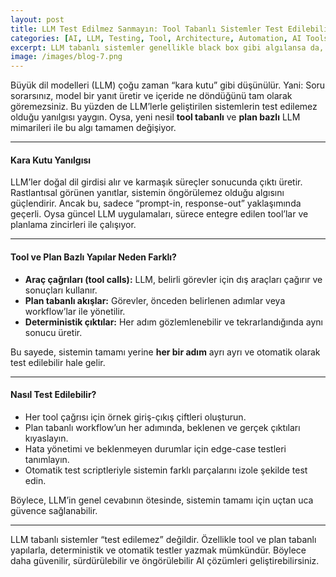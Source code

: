 ```yaml
---
layout: post
title: LLM Test Edilmez Sanmayın: Tool Tabanlı Sistemler Test Edilebilir
categories: [AI, LLM, Testing, Tool, Architecture, Automation, AI Tools, Backend, Prompt Engineering, Quality Assurance]
excerpt: LLM tabanlı sistemler genellikle black box gibi algılansa da, tool ve plan tabanlı mimariler sayesinde deterministik ve otomatik testler yazmak mümkün. Bu yazıda, LLM uygulamalarının test edilebilirliğini artırmanın yollarını anlatıyoruz.
image: /images/blog-7.png
---
```


Büyük dil modelleri (LLM) çoğu zaman “kara kutu” gibi düşünülür. Yani: Soru sorarsınız, model bir yanıt üretir ve içeride ne döndüğünü tam olarak göremezsiniz. Bu yüzden de LLM’lerle geliştirilen sistemlerin test edilemez olduğu yanılgısı yaygın.
Oysa, yeni nesil **tool tabanlı** ve **plan bazlı** LLM mimarileri ile bu algı tamamen değişiyor.

---

#### Kara Kutu Yanılgısı

LLM’ler doğal dil girdisi alır ve karmaşık süreçler sonucunda çıktı üretir. Rastlantısal görünen yanıtlar, sistemin öngörülemez olduğu algısını güçlendirir. Ancak bu, sadece “prompt-in, response-out” yaklaşımında geçerli.
Oysa güncel LLM uygulamaları, sürece entegre edilen tool’lar ve planlama zincirleri ile çalışıyor.

---

#### Tool ve Plan Bazlı Yapılar Neden Farklı?

* **Araç çağrıları (tool calls):** LLM, belirli görevler için dış araçları çağırır ve sonuçları kullanır.
* **Plan tabanlı akışlar:** Görevler, önceden belirlenen adımlar veya workflow’lar ile yönetilir.
* **Deterministik çıktılar:** Her adım gözlemlenebilir ve tekrarlandığında aynı sonucu üretir.

Bu sayede, sistemin tamamı yerine **her bir adım** ayrı ayrı ve otomatik olarak test edilebilir hale gelir.

---

#### Nasıl Test Edilebilir?

* Her tool çağrısı için örnek giriş-çıkış çiftleri oluşturun.
* Plan tabanlı workflow’un her adımında, beklenen ve gerçek çıktıları kıyaslayın.
* Hata yönetimi ve beklenmeyen durumlar için edge-case testleri tanımlayın.
* Otomatik test scriptleriyle sistemin farklı parçalarını izole şekilde test edin.

Böylece, LLM’in genel cevabının ötesinde, sistemin tamamı için uçtan uca güvence sağlanabilir.

---

LLM tabanlı sistemler “test edilemez” değildir. Özellikle tool ve plan tabanlı yapılarla, deterministik ve otomatik testler yazmak mümkündür. Böylece daha güvenilir, sürdürülebilir ve öngörülebilir AI çözümleri geliştirebilirsiniz.

